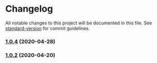 # Changelog

All notable changes to this project will be documented in this file. See [standard-version](https://github.com/conventional-changelog/standard-version) for commit guidelines.

### [1.0.4](https://github.com/caroso1222/node-dotconfig/compare/v1.0.1...v1.0.4) (2020-04-28)



### [1.0.2](https://github.com/caroso1222/node-dotconfig/compare/v1.0.0...v1.0.2) (2020-04-20)

